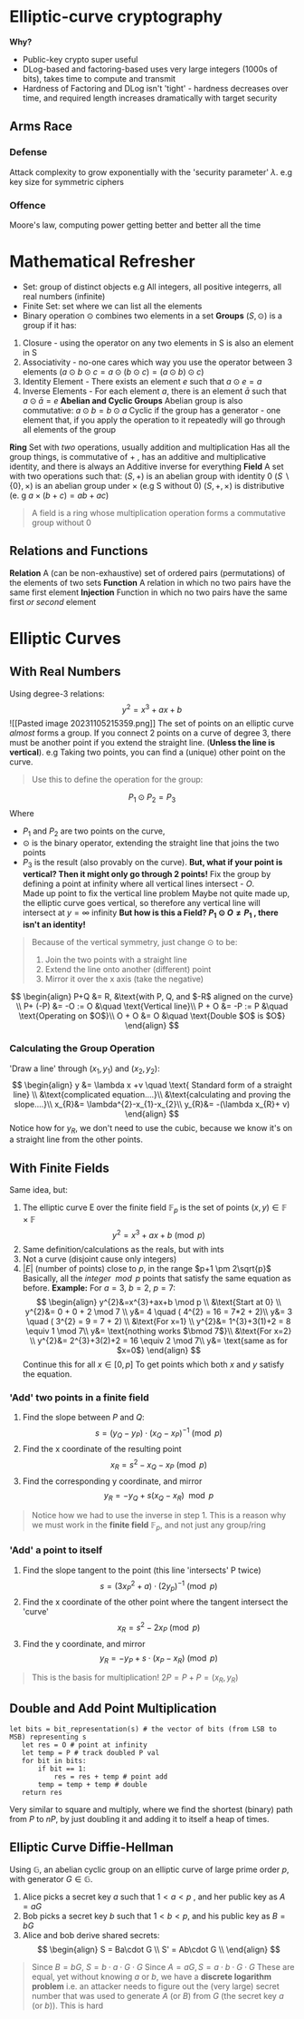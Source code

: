 # Elliptic-curve cryptography
**Why?**
- Public-key crypto super useful
- DLog-based and factoring-based uses very large integers (1000s of bits), takes time to compute and transmit
- Hardness of Factoring and DLog isn't 'tight' - hardness decreases over time, and required length increases dramatically with target security
## Arms Race
### Defense
Attack complexity to grow exponentially with the 'security parameter' $\lambda$. e.g key size for symmetric ciphers
### Offence
Moore's law, computing power getting better and better all the time

# Mathematical Refresher
- Set: group of distinct objects
	e.g All integers, all positive integerrs, all real numbers (infinite)
- Finite Set: set where we can list all the elements
- Binary operation $\odot$ combines two elements in a set
**Groups**
$(S, \odot)$ is a group if it has:
1. Closure - using the operator on any two elements in S is also an element in S
2. Associativity - no-one cares which way you use the operator between 3 elements ($a\odot b \odot c = a \odot (b\odot c) = (a\odot b)\odot c$)
3. Identity Element - There exists an element $e$ such that $a\odot e = a$
4. Inverse Elements - For each element $a$, there is an element $\bar{a}$ such that $a \odot \bar{a} = e$ 
**Abelian and Cyclic Groups**
Abelian group is also commutative:
$a\odot b = b \odot a$
Cyclic if the group has a generator - one element that, if you apply the operation to it repeatedly will go through all elements of the group

**Ring**
Set with *two* operations, usually addition and multiplication
Has all the group things, is commutative of $+$ , has an additive and multiplicative identity, and there is always an Additive inverse for everything
**Field**
A set with two operations such that:
$(S, +)$ is an abelian group with identity 0
$(S\backslash \{0\}, \times)$   is an abelian group under $\times$ (e.g S without 0)
$(S, +, \times)$ is distributive (e. g $a \times (b+c) = ab + ac$)
> A field is a ring whose multiplication operation forms a commutative group without 0

## Relations and Functions
**Relation**
A (can be non-exhaustive) set of ordered pairs (permutations) of the elements of two sets
**Function**
A relation in which no two pairs have the same first element
**Injection**
Function in which no two pairs have the same first *or second* element 

# Elliptic Curves
## With Real Numbers
Using degree-3 relations:
$$
y^{2}=x^{3}+ax+b
$$
![[Pasted image 20231105215359.png]]
The set of points on an elliptic curve *almost* forms a group.
If you connect 2 points on a curve of degree 3, there must be another point if you extend the straight line. (**Unless the line is vertical**). e.g Taking two points, you can find a (unique) other point on the curve.
> Use this to define the operation for the group:

$$
P_{1}\odot P_{2}=P_{3}
$$
Where 
- $P_1$ and $P_{2}$ are two points on the curve, 
- $\odot$ is the binary operator, extending the straight line that joins the two points
- $P_{3}$ is the result (also provably on the curve).
**But, what if your point is vertical? Then it might only go through 2 points!**
Fix the group by defining a point at infinity where all vertical lines intersect - $O$.  
	Made up point to fix the vertical line problem
	Maybe not quite made up, the elliptic curve goes vertical, so therefore any vertical line will intersect at $y=\infty$ infinity
 **But how is this a Field? $P_{1}\odot O \ne P_{1}$ , there isn't an identity!**
 > Because of the vertical symmetry, just change $\odot$ to be:
 > 1. Join the two points with a straight line
 > 2. Extend the line onto another (different) point
 > 3. Mirror it over the x axis (take the negative)
 
$$
\begin{align} 
P+Q &= R, &\text{with P, Q, and $-R$ aligned on the curve} \\
P+ (-P) &= -O := O &\quad \text{Vertical line}\\
P + O &= -P := P &\quad \text{Operating on $O$}\\
O + O  &= O &\quad \text{Double $O$ is $O$}
\end{align} 
$$
### Calculating the Group Operation
'Draw a line' through $(x_{1}, y_{1})$ and $(x_{2}, y_{2})$:
$$
\begin{align}
y &= \lambda x +v \quad \text{ Standard form of a straight line} \\
&\text{complicated equation....}\\
&\text{calculating and proving the slope....}\\
x_{R}&= \lambda^{2}-x_{1}-x_{2}\\
y_{R}&= -(\lambda x_{R}+ v)
\end{align}
$$
Notice how for $y_R$, we don't need to use the cubic, because we know it's on a straight line from the other points.
## With Finite Fields
Same idea, but:
1. The elliptic curve E over the finite field $\mathbb{F}_p$ is the set of points $(x, y)\in\mathbb{F}\times\mathbb{F}$
$$
y^{2}=x^{3}+ax +b \pmod{p}
$$
2. Same definition/calculations as the reals, but with ints
3. Not a curve (disjoint cause only integers)
4. $|E|$ (number of points) close to $p$, in the range $p+1 \pm 2\sqrt{p}$ 
Basically, all the *integer $\bmod p$*   points that satisfy the same equation as before. 
**Example:**
For $a=3$, $b=2$, $p=7$:
$$
\begin{align}
y^{2}&=x^{3}+ax+b \mod p \\
&\text{Start at 0} \\
y^{2}&= 0 + 0 + 2 \mod 7 \\
y&= 4 \quad ( 4^{2} = 16 = 7*2 + 2)\\
y&= 3 \quad ( 3^{2} = 9 = 7 + 2) \\
&\text{For x=1} \\
y^{2}&= 1^{3}+3(1)+2 = 8 \equiv 1 \mod 7\\
y&= \text{nothing works $\bmod 7$}\\
&\text{For x=2} \\
y^{2}&= 2^{3}+3(2)+2 = 16 \equiv 2 \mod 7\\
y&= \text{same as for $x=0$}
\end{align}
$$
Continue this for all $x\in [0, p]$ To get points which both $x$ and $y$ satisfy the equation. 
### 'Add' two points in a finite field
1. Find the slope between $P$ and $Q$:
$$
s = (y_{Q}-y_{P}) \cdot (x_{Q}-x_{P})^{-1}\pmod p
$$
2. Find the x coordinate of the resulting point
$$
x_{R}= s^{2}-x_{Q}-x_{P}\pmod p
$$
3. Find the corresponding y coordinate, and mirror
$$
y_{R}= -y_{Q}+s(x_{Q}-x_{R}) \mod p
$$
> Notice how we had to use the inverse in step 1. This is a reason why we must work in the **finite field** $\mathbb{F}_p$, and not just any group/ring

### 'Add' a point to itself
1. Find the slope tangent to the point (this line 'intersects' P twice)
$$
s = (3x_{P}^{2} + a) \cdot (2y_{p})^{-1}\pmod p
$$
2. Find the x coordinate of the other point where the tangent intersect the 'curve'
$$
x_{R}= s^{2}-2x_P \pmod p
$$
3. Find the y coordinate, and mirror
$$
y_{R} = -y_{P}+s\cdot(x_{P}-x_{R}) \pmod p
$$
> This is the basis for multiplication! $2P = P+P = (x_{R}, y_{R})$

## Double and Add Point Multiplication
```
let bits = bit_representation(s) # the vector of bits (from LSB to MSB) representing s
   let res = O # point at infinity
   let temp = P # track doubled P val
   for bit in bits: 
       if bit == 1:            
           res = res + temp # point add
       temp = temp + temp # double
   return res
```
Very similar to square and multiply, where we find the shortest (binary) path from 
$P$ to $nP$, by just doubling it and adding it to itself a heap of times. 

## Elliptic Curve Diffie-Hellman
Using $\mathbb{G}$, an abelian cyclic group on an elliptic curve of large prime order $p$, with generator $G\in\mathbb{G}$.
1. Alice picks a secret key $a$ such that $1<a<p$ , and her public key as $A=aG$
2. Bob picks a secret key $b$ such that $1<b<p$, and his public key as $B=bG$
3. Alice and bob derive shared secrets:
$$
\begin{align}
S = Ba\cdot G \\
S' = Ab\cdot G \\
\end{align}
$$
> Since $B = bG$, $S=b\cdot a\cdot G \cdot G$
> Since $A=aG, S=a\cdot b\cdot G\cdot G$
> These are equal, yet without knowing $a$ or $b$, we have a **discrete logarithm problem** i.e. an attacker needs to figure out the (very large) secret number that was used to generate $A$ (or $B$) from $G$ (the secret key $a$ (or $b$)). This is hard




